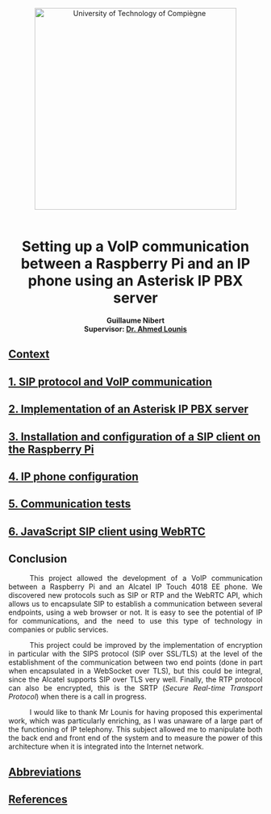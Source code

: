<div align="center">
<br>
<img src="https://www.utc.fr/wp-content/uploads/sites/28/2019/05/SU-UTC18-70.svg" alt="University of Technology of Compiègne" width="400">
<br>
<br>

# Setting up a VoIP communication between a Raspberry Pi and an IP phone using an Asterisk IP PBX server

**Guillaume Nibert  
Supervisor: [Dr. Ahmed Lounis](https://www.hds.utc.fr/~lounisah/dokuwiki/)**

</div>

## [Context](README.md)

## [1. SIP protocol and VoIP communication](1_sip_voip.md)

## [2. Implementation of an Asterisk IP PBX server](2_ipbx_asterisk.md)

## [3. Installation and configuration of a SIP client on the Raspberry Pi](3_install_client_sip_rpi)

## [4. IP phone configuration](4_config_alcatel.md)

## [5. Communication tests](5_tests_com_sip.md)

## [6. JavaScript SIP client using WebRTC](6_sip_webrtc.md)

## Conclusion

<p style="text-align: justify; text-indent: 3em;">
This project allowed the development of a VoIP communication between a Raspberry Pi and an Alcatel IP Touch 4018 EE phone. We discovered new protocols such as SIP or RTP and the WebRTC API, which allows us to encapsulate SIP to establish a communication between several endpoints, using a web browser or not. It is easy to see the potential of IP for communications, and the need to use this type of technology in companies or public services.
</p>
<p style="text-align: justify; text-indent: 3em;">
This project could be improved by the implementation of encryption in particular with the SIPS protocol (SIP over SSL/TLS) at the level of the establishment of the communication between two end points (done in part when encapsulated in a WebSocket over TLS), but this could be integral, since the Alcatel supports SIP over TLS very well. Finally, the RTP protocol can also be encrypted, this is the SRTP (<i>Secure Real-time Transport Protocol</i>) when there is a call in progress. 
</p>
<p style="text-align: justify; text-indent: 3em;">
I would like to thank Mr Lounis for having proposed this experimental work, which was particularly enriching, as I was unaware of a large part of the functioning of IP telephony. This subject allowed me to manipulate both the back end and front end of the system and to measure the power of this architecture when it is integrated into the Internet network.
</p>

## [Abbreviations](Abbreviations.md)

## [References](References.md)